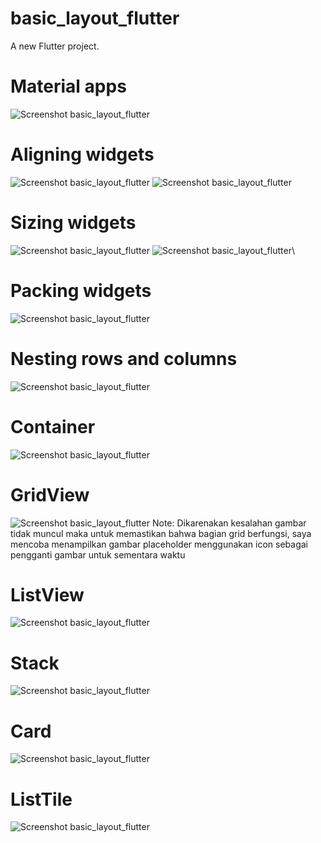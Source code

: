 # basic_layout_flutter

A new Flutter project.

# Material apps
![Screenshot basic_layout_flutter](assets/materialApps.png)

# Aligning widgets
![Screenshot basic_layout_flutter](assets/row.png)
![Screenshot basic_layout_flutter](assets/column.png)

# Sizing widgets
![Screenshot basic_layout_flutter](assets/row2.png)
![Screenshot basic_layout_flutter](assets/row3.png)\

# Packing widgets
![Screenshot basic_layout_flutter](assets/packingWidgets.png)

# Nesting rows and columns
![Screenshot basic_layout_flutter](assets/pavlova.png)

# Container
![Screenshot basic_layout_flutter](assets/container.png)

# GridView
![Screenshot basic_layout_flutter](assets/gridView.png)
Note: Dikarenakan kesalahan gambar tidak muncul maka untuk memastikan bahwa bagian grid berfungsi, saya mencoba menampilkan gambar placeholder menggunakan icon sebagai pengganti gambar untuk sementara waktu

# ListView
![Screenshot basic_layout_flutter](assets/listView.png)

# Stack
![Screenshot basic_layout_flutter](assets/stack.png)

# Card
![Screenshot basic_layout_flutter](assets/card.png)

# ListTile
![Screenshot basic_layout_flutter](assets/LislTile.png)